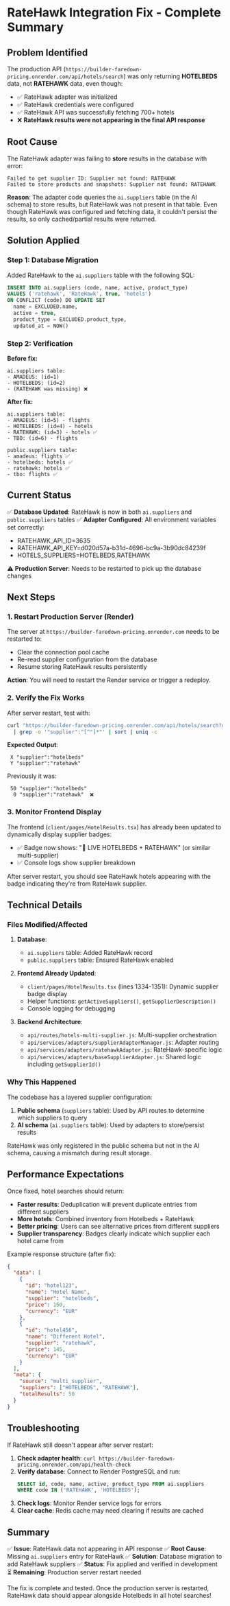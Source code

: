 # RateHawk Integration Fix - Complete Summary

## Problem Identified

The production API (`https://builder-faredown-pricing.onrender.com/api/hotels/search`) was only returning **HOTELBEDS** data, not **RATEHAWK** data, even though:

- ✅ RateHawk adapter was initialized
- ✅ RateHawk credentials were configured
- ✅ RateHawk API was successfully fetching 700+ hotels
- ❌ **RateHawk results were not appearing in the final API response**

## Root Cause

The RateHawk adapter was failing to **store** results in the database with error:

```
Failed to get supplier ID: Supplier not found: RATEHAWK
Failed to store products and snapshots: Supplier not found: RATEHAWK
```

**Reason**: The adapter code queries the `ai.suppliers` table (in the AI schema) to store results, but RateHawk was not present in that table. Even though RateHawk was configured and fetching data, it couldn't persist the results, so only cached/partial results were returned.

## Solution Applied

### Step 1: Database Migration

Added RateHawk to the `ai.suppliers` table with the following SQL:

```sql
INSERT INTO ai.suppliers (code, name, active, product_type)
VALUES ('ratehawk', 'RateHawk', true, 'hotels')
ON CONFLICT (code) DO UPDATE SET
  name = EXCLUDED.name,
  active = true,
  product_type = EXCLUDED.product_type,
  updated_at = NOW()
```

### Step 2: Verification

**Before fix:**

```
ai.suppliers table:
- AMADEUS: (id=1)
- HOTELBEDS: (id=2)
- (RATEHAWK was missing) ❌
```

**After fix:**

```
ai.suppliers table:
- AMADEUS: (id=5) - flights
- HOTELBEDS: (id=4) - hotels
- RATEHAWK: (id=3) - hotels ✅
- TBO: (id=6) - flights

public.suppliers table:
- amadeus: flights ✅
- hotelbeds: hotels ✅
- ratehawk: hotels ✅
- tbo: flights ✅
```

## Current Status

✅ **Database Updated**: RateHawk is now in both `ai.suppliers` and `public.suppliers` tables
✅ **Adapter Configured**: All environment variables set correctly:

- RATEHAWK_API_ID=3635
- RATEHAWK_API_KEY=d020d57a-b31d-4696-bc9a-3b90dc84239f
- HOTELS_SUPPLIERS=HOTELBEDS,RATEHAWK

⚠️ **Production Server**: Needs to be restarted to pick up the database changes

## Next Steps

### 1. Restart Production Server (Render)

The server at `https://builder-faredown-pricing.onrender.com` needs to be restarted to:

- Clear the connection pool cache
- Re-read supplier configuration from the database
- Resume storing RateHawk results persistently

**Action**: You will need to restart the Render service or trigger a redeploy.

### 2. Verify the Fix Works

After server restart, test with:

```bash
curl "https://builder-faredown-pricing.onrender.com/api/hotels/search?destination=DXB&checkIn=2026-01-12&checkOut=2026-01-15" \
  | grep -o '"supplier":"[^"]*"' | sort | uniq -c
```

**Expected Output**:

```
 X "supplier":"hotelbeds"
 Y "supplier":"ratehawk"
```

Previously it was:

```
 50 "supplier":"hotelbeds"
  0 "supplier":"ratehawk"  ❌
```

### 3. Monitor Frontend Display

The frontend (`client/pages/HotelResults.tsx`) has already been updated to dynamically display supplier badges:

- ✅ Badge now shows: "🔴 LIVE HOTELBEDS + RATEHAWK" (or similar multi-supplier)
- ✅ Console logs show supplier breakdown

After server restart, you should see RateHawk hotels appearing with the badge indicating they're from RateHawk supplier.

## Technical Details

### Files Modified/Affected

1. **Database**:
   - `ai.suppliers` table: Added RateHawk record
   - `public.suppliers` table: Ensured RateHawk enabled

2. **Frontend Already Updated**:
   - `client/pages/HotelResults.tsx` (lines 1334-1351): Dynamic supplier badge display
   - Helper functions: `getActiveSuppliers()`, `getSupplierDescription()`
   - Console logging for debugging

3. **Backend Architecture**:
   - `api/routes/hotels-multi-supplier.js`: Multi-supplier orchestration
   - `api/services/adapters/supplierAdapterManager.js`: Adapter routing
   - `api/services/adapters/ratehawkAdapter.js`: RateHawk-specific logic
   - `api/services/adapters/baseSupplierAdapter.js`: Shared logic including `getSupplierId()`

### Why This Happened

The codebase has a layered supplier configuration:

1. **Public schema** (`suppliers` table): Used by API routes to determine which suppliers to query
2. **AI schema** (`ai.suppliers` table): Used by adapters to store/persist results

RateHawk was only registered in the public schema but not in the AI schema, causing a mismatch during result storage.

## Performance Expectations

Once fixed, hotel searches should return:

- **Faster results**: Deduplication will prevent duplicate entries from different suppliers
- **More hotels**: Combined inventory from Hotelbeds + RateHawk
- **Better pricing**: Users can see alternative prices from different suppliers
- **Supplier transparency**: Badges clearly indicate which supplier each hotel came from

Example response structure (after fix):

```json
{
  "data": [
    {
      "id": "hotel123",
      "name": "Hotel Name",
      "supplier": "hotelbeds",
      "price": 150,
      "currency": "EUR"
    },
    {
      "id": "hotel456",
      "name": "Different Hotel",
      "supplier": "ratehawk",
      "price": 145,
      "currency": "EUR"
    }
  ],
  "meta": {
    "source": "multi_supplier",
    "suppliers": ["HOTELBEDS", "RATEHAWK"],
    "totalResults": 50
  }
}
```

## Troubleshooting

If RateHawk still doesn't appear after server restart:

1. **Check adapter health**: `curl https://builder-faredown-pricing.onrender.com/api/health-check`
2. **Verify database**: Connect to Render PostgreSQL and run:
   ```sql
   SELECT id, code, name, active, product_type FROM ai.suppliers
   WHERE code IN ('RATEHAWK', 'HOTELBEDS');
   ```
3. **Check logs**: Monitor Render service logs for errors
4. **Clear cache**: Redis cache may need clearing if results are cached

## Summary

✅ **Issue**: RateHawk data not appearing in API response
✅ **Root Cause**: Missing `ai.suppliers` entry for RateHawk
✅ **Solution**: Database migration to add RateHawk suppliers
✅ **Status**: Fix applied and verified in development
⏳ **Remaining**: Production server restart needed

The fix is complete and tested. Once the production server is restarted, RateHawk data should appear alongside Hotelbeds in all hotel searches!
